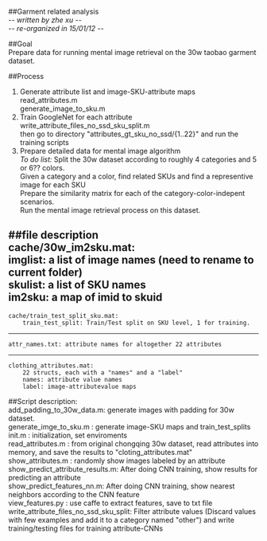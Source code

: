 ##Garment related analysis  
*-- written by zhe xu --*  
*-- re-organized in 15/01/12 --*  
  
##Goal  
Prepare data for running mental image retrieval on the 30w taobao 
garment dataset.  
  
##Process  
1.  Generate attribute list and image-SKU-attribute maps  
         read_attributes.m  
         generate_image_to_sku.m  
2.  Train GoogleNet for each attribute  
         write_attribute_files_no_ssd_sku_split.m  
     then go to directory "attributes_gt_sku_no_ssd/{1..22}" and run the training scripts  
3.  Prepare detailed data for mental image algorithm  
    *To do list:*
    Split the 30w dataset according to roughly 4 categories and 5 or 6?? colors.  
    Given a category and a color, find related SKUs and find a representive image for each SKU  
    Prepare the similarity matrix for each of the category-color-indepent scenarios.  
    Run the mental image retrieval process on this dataset.  
  
  
##file description  
    cache/30w_im2sku.mat:  
        imglist: a list of image names (need to rename to current folder)  
        skulist: a list of SKU names  
        im2sku:  a map of imid to skuid  
---
  
    cache/train_test_split_sku.mat:  
        train_test_split: Train/Test split on SKU level, 1 for training.  
---
  

    attr_names.txt: attribute names for altogether 22 attributes  
---

    clothing_attributes.mat:  
        22 structs, each with a "names" and a "label"  
        names: attribute value names  
        label: image-attributevalue maps  
  
  
##Script description:  
    add_padding_to_30w_data.m: generate images with padding for 30w dataset.   
    generate_imge_to_sku.m   : generate image-SKU maps and train_test_splits  
    init.m                   : initialization, set enviroments  
    read_attributes.m        : from original chongqing 30w dataset, read attributes into memory, and save the results to "cloting_attributes.mat"  
    show_attributes.m        : randomly show images labeled by an attribute  
    show_predict_attribute_results.m:  After doing CNN training, show results for predicting an attribute  
    show_predict_features_nn.m:  After doing CNN training, show nearest neighbors according to the CNN feature  
    view_features.py         : use caffe to extract features, save to txt file  
    write_attribute_files_no_ssd_sku_split:   Filter attribute values (Discard values with few examples and add it to a category named "other") and write training/testing files for training attribute-CNNs  
